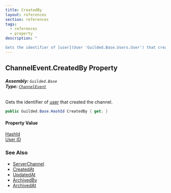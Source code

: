 ```yaml
---
title: CreatedBy
layout: references
section: references
tags:
  - references
  - property
description: "

Gets the identifier of [user](User 'Guilded.Base.Users.User') that created the channel."
---
```


## ChannelEvent.CreatedBy Property
###### **Assembly:** `Guilded.Base`<br/>**Type:** [`ChannelEvent`](ChannelEvent 'Guilded.Base.Events.ChannelEvent')

Gets the identifier of [user](User 'Guilded.Base.Users.User') that created the channel.

```csharp
public Guilded.Base.HashId CreatedBy { get; }
```

#### Property Value
[HashId](HashId 'Guilded.Base.HashId')  
[User ID](UserSummary.Id 'Guilded.Base.Users.UserSummary.Id')

### See Also
- [ServerChannel](ServerChannel 'Guilded.Base.Servers.ServerChannel')
- [CreatedAt](ServerChannel.CreatedAt 'Guilded.Base.Servers.ServerChannel.CreatedAt')
- [UpdatedAt](ServerChannel.UpdatedAt 'Guilded.Base.Servers.ServerChannel.UpdatedAt')
- [ArchivedBy](ServerChannel.ArchivedBy 'Guilded.Base.Servers.ServerChannel.ArchivedBy')
- [ArchivedAt](ServerChannel.ArchivedAt 'Guilded.Base.Servers.ServerChannel.ArchivedAt')